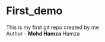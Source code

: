 # First_demo
This is my first git repo created by me
<br>
Author -<strong> Mohd Hamza</strong>
Hamza
